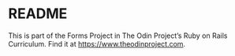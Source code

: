 # README

This is part of the Forms Project in The Odin Project’s Ruby on Rails Curriculum. Find it at https://www.theodinproject.com.
